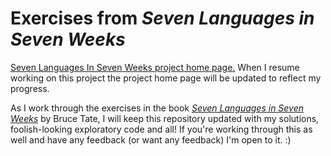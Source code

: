 Exercises from *Seven Languages in Seven Weeks*
===============================================

[Seven Languages In Seven Weeks project home page.]() When I resume
working on this project the project home page will be updated to reflect my
progress.

As I work through the exercises in the book [*Seven Languages in Seven
Weeks*](http://www.pragprog.com/titles/btlang/seven-languages-in-seven-weeks) by
Bruce Tate, I will keep this repository updated with my solutions,
foolish-looking exploratory code and all! If you're working through this as well
and have any feedback (or want any feedback) I'm open to it. :)
